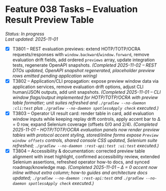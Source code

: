 # Feature 038 Tasks – Evaluation Result Preview Table

_Status: In progress_  
_Last updated: 2025-11-01_

- [x] T3801 – REST evaluation previews: extend HOTP/TOTP/OCRA requests/responses with `window.backward`/`window.forward`, remove evaluation drift fields, add ordered `previews` array, update integration tests, regenerate OpenAPI snapshots. _(Completed 2025-11-02 – REST DTOs updated, OpenAPI snapshot regenerated, placeholder preview rows emitted pending application wiring)_  
- [x] T3802 – Application/CLI propagation: expose preview window data via application services, remove evaluation drift options, adjust CLI human/JSON outputs, add unit snapshots. _(Completed 2025-11-01 – CLI window flags/output implemented for HOTP/TOTP/OCRA with preview table formatter; unit suites refreshed and `./gradlew --no-daemon :cli:test` plus `./gradlew --no-daemon spotlessApply check` executed.)_  
- [x] T3803 – Operator UI result card: render table in card, add evaluation window inputs while keeping replay drift controls, apply accent bar to Δ = 0 row, expand Selenium coverage (offsets 0/0 and 2/4). _(Completed 2025-11-01 – HOTP/TOTP/OCRA evaluation panels now render preview tables with protocol accent styling, stored/inline forms expose `Preview window offsets` controls, shared console CSS updated, Selenium suite refreshed; `./gradlew --no-daemon :rest-api:test :ui:test` executed.)_  
- [x] T3804 – Accessibility & documentation: corrected preview table alignment with inset highlight, confirmed accessibility review, extended Selenium assertions, refreshed operator how-to docs, and synced roadmap/knowledge map. _(Completed 2025-11-01 – Δ = 0 accent now inline without extra column; how-to guides and architecture docs updated; `./gradlew --no-daemon :rest-api:test` and `./gradlew --no-daemon spotlessApply check` executed.)_
